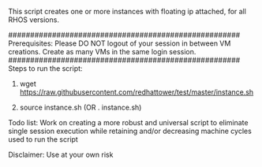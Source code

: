 This script creates one or more instances with floating ip attached, for all RHOS versions.

#####################################################
Prerequisites: Please DO NOT logout of your session in between VM creations. Create as many VMs in the same login session.
#####################################################
Steps to run the script:

1. wget https://raw.githubusercontent.com/redhattower/test/master/instance.sh

2. source instance.sh (OR . instance.sh)

Todo list: Work on creating a more robust and universal script to eliminate single session execution while retaining and/or decreasing machine cycles used to run the script

Disclaimer: Use at your own risk
